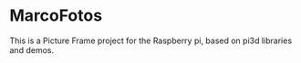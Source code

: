# MarcoFotos
This is a Picture Frame project for the Raspberry pi, based on pi3d libraries and demos.
